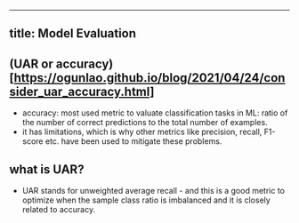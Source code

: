 
---
title: Model Evaluation
---

## (UAR or accuracy)[https://ogunlao.github.io/blog/2021/04/24/consider_uar_accuracy.html]
* accuracy: most used metric to valuate classification tasks in ML: ratio of the number of correct predictions to the total number of examples.
* it has limitations, which is why other metrics like precision, recall, F1-score etc. have been used to mitigate these problems.

## what is UAR? 
* UAR stands for unweighted average recall - and this is a good metric to optimize when the sample class ratio is imbalanced and it is closely related to accuracy. 